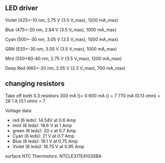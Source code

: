 ## LED driver

Violet (425+-10 nm, 2.75 V (3.5 V_max), 1200 mA_max)

Blue (475+-20 nm, 2.84 V (3.5 V_max), 1000 mA_max)

Cyan (500+-30 nm, 3.05 V (3.5 V_max), 1000 mA_max)

GRN (530+-30 nm, 3.05 V (3.5 V_max), 1000 mA_max)

Mint (550+80-40 nm, 2.75 V (3.5 V_max), 1200 mA_max)

Deep Red (665+-20 nm, 2.05 V (2.3 V_max), 700 mA_max)

## changing resistors
Take off both 0.3 resistors
300 mA ()= 0
600 mA () = 7
770 mA (0.13 ohm) = 28
1 A (0.1 ohm) = 7

Voltage data:
* red (6 leds):  14.54V at 0.6 Amp 
* mint (6 leds): 18.6 V at 1 Amp 
* green (6 leds): 20 v at 0.7 Amp 
* Cyan (6 leds): 21 V at 0.7 Amp 
* Blue (6 leds): 18.1 V at 0.75 Amp 
* Violet (6 leds): 18.75 V at 0.95 Amp

surface NTC Thermistors: NTCLE317E4103SBA
